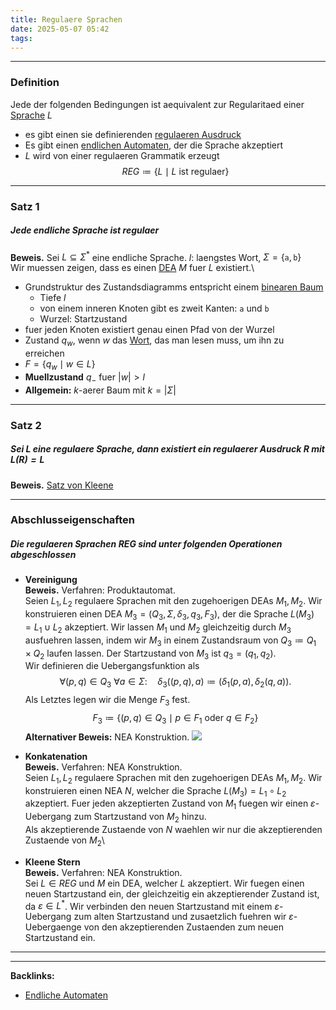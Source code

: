 ```yaml
---
title: Regulaere Sprachen
date: 2025-05-07 05:42
tags: 
---
```


----

### Definition

Jede der folgenden Bedingungen ist aequivalent zur Regularitaed einer [Sprache](sprachen) 
$L$
 
- es gibt einen sie definierenden [regulaeren Ausdruck](regulaerer_ausdruck) 
- Es gibt einen [endlichen Automaten](endliche_automaten), der die Sprache akzeptiert 
- $L$ wird von einer regulaeren Grammatik erzeugt
$$
  REG \coloneqq \{L\mid L\text{ ist regulaer}\}  
$$

---

### Satz 1
##### Jede endliche Sprache ist regulaer
**Beweis.** Sei $L\subseteq \Sigma ^{*}$ eine endliche Sprache. $l$: laengstes
Wort, $\Sigma=\{\texttt{a},\texttt{b}\}$ \
Wir muessen zeigen, dass es einen [DEA](dea) $M$ fuer $L$ existiert.\

- Grundstruktur des Zustandsdiagramms entspricht einem [binearen Baum](binaerer_baum)
    - Tiefe $l$ 
    - von einem inneren Knoten gibt es zweit Kanten: $\texttt{a}$ und $\texttt{b}$
    - Wurzel: Startzustand 
- fuer jeden Knoten existiert genau einen Pfad von der Wurzel
- Zustand $q_w$, wenn $w$ das [Wort](woerter), das man lesen muss, um ihn zu erreichen
- $F=\{q_w\mid w\in L\}$
- **Muellzustand** $q_-$ fuer $|w|>l$
- **Allgemein:** $k$-aerer Baum mit $k=|\Sigma|$

---

### Satz 2 
##### Sei $L$ eine regulaere Sprache, dann existiert ein regulaerer Ausdruck $R$ mit $L(R)=L$
**Beweis.** [Satz von Kleene](satz_von_kleene)

---

### Abschlusseigenschaften
##### Die regulaeren Sprachen $REG$ sind unter folgenden Operationen abgeschlossen

- **Vereinigung**\
**Beweis.** Verfahren: Produktautomat.\
Seien $L_{1},L_{2}$ regulaere Sprachen mit den zugehoerigen DEAs $M_{1}, M_{2}$. 
Wir konstruieren einen DEA $M_{3}=(Q_{3},\Sigma,\delta_{3},q_{3},F_{3})$, der 
die Sprache $L(M_{3})=L_{1}\cup L_{2}$ akzeptiert. Wir lassen $M_{1}$ und $M_{2}$ gleichzeitig
durch $M_{3}$ ausfuehren lassen, indem wir $M_{3}$ in einem Zustandsraum von $Q_{3}\coloneqq Q_{1}\times Q_{2}$ laufen
lassen. Der Startzustand von $M_{3}$ ist $q_{3}=(q_{1},q_{2})$.\
Wir definieren die Uebergangsfunktion als 
$$
  \forall (p,q)\in Q_{3} \ \forall a\in \Sigma: \quad \delta_{3}((p,q),a)\coloneqq (\delta_{1}(p,a),\delta_{2}(q,a)).
$$
Als Letztes legen wir die Menge $F_{3}$ fest.
$$
  F_{3}\coloneqq \{(p,q)\in Q_{3}\mid p \in F_{1} \text{ oder } q \in F_{2}\}  
$$
**Alternativer Beweis:** NEA Konstruktion.
![](img/reg_1.png)

- **Konkatenation** \
**Beweis.** Verfahren: NEA Konstruktion. \
Seien $L_{1},L_{2}$ regulaere Sprachen mit den zugehoerigen DEAs $M_{1}, M_{2}$. 
Wir konstruieren einen NEA $N$, 
welcher die Sprache $L(M_{3})=L_{1}\circ L_{2}$ akzeptiert. Fuer jeden akzeptierten 
Zustand von $M_{1}$ fuegen wir einen $\varepsilon$-Uebergang zum Startzustand von $M_{2}$ 
hinzu. \
Als akzeptierende Zustaende von $N$ waehlen wir nur die akzeptierenden Zustaende von $M_{2}$\

- **Kleene Stern** \
**Beweis.** Verfahren: NEA Konstruktion. \
Sei $L\in REG$ und $M$ ein DEA, welcher $L$ akzeptiert. Wir fuegen 
einen neuen Startzustand ein, der gleichzeitig ein akzeptierender Zustand ist, da 
$\varepsilon \in L^{*}$. Wir verbinden den neuen Startzustand mit einem 
$\varepsilon$-Uebergang zum alten Startzustand und zusaetzlich fuehren wir $\varepsilon$-Uebergaenge
von den akzeptierenden Zustaenden zum neuen Startzustand ein.









----

----
**Backlinks:**
- [Endliche Automaten](endliche_automaten)
